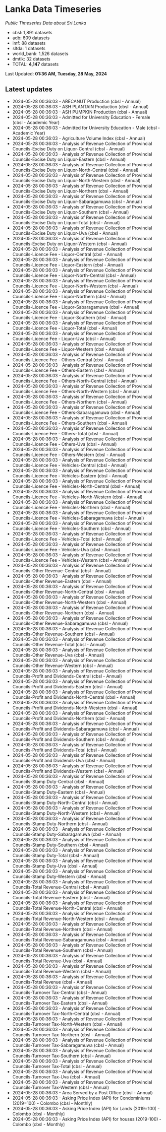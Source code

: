 # Lanka Data Timeseries
*Public Timeseries Data about Sri Lanka*

* cbsl: 1,891 datasets
* adb: 609 datasets
* imf: 88 datasets
* sltda: 1 datasets
* world_bank: 1,526 datasets
* dmtlk: 32 datasets
* TOTAL: **4,147** datasets

Last Updated: **01:36 AM, Tuesday, 28 May, 2024**

## Latest updates

* 2024-05-28 00:36:03 - ARECANUT Production (cbsl - Annual)
* 2024-05-28 00:36:03 - ASH PLANTAIN Production (cbsl - Annual)
* 2024-05-28 00:36:03 - ASH PUMPKIN Production (cbsl - Annual)
* 2024-05-28 00:36:03 - Admitted for University Education - Female (cbsl - Academic Year)
* 2024-05-28 00:36:03 - Admitted for University Education - Male (cbsl - Academic Year)
* 2024-05-28 00:36:03 - Agriculture Volume Index (cbsl - Annual)
* 2024-05-28 00:36:03 - Analysis of Revenue Collection of Provincial Councils-Excise Duty on Liquor-Central (cbsl - Annual)
* 2024-05-28 00:36:03 - Analysis of Revenue Collection of Provincial Councils-Excise Duty on Liquor-Eastern (cbsl - Annual)
* 2024-05-28 00:36:03 - Analysis of Revenue Collection of Provincial Councils-Excise Duty on Liquor-North-Central (cbsl - Annual)
* 2024-05-28 00:36:03 - Analysis of Revenue Collection of Provincial Councils-Excise Duty on Liquor-North-Western (cbsl - Annual)
* 2024-05-28 00:36:03 - Analysis of Revenue Collection of Provincial Councils-Excise Duty on Liquor-Northern (cbsl - Annual)
* 2024-05-28 00:36:03 - Analysis of Revenue Collection of Provincial Councils-Excise Duty on Liquor-Sabaragamuwa (cbsl - Annual)
* 2024-05-28 00:36:03 - Analysis of Revenue Collection of Provincial Councils-Excise Duty on Liquor-Southern (cbsl - Annual)
* 2024-05-28 00:36:03 - Analysis of Revenue Collection of Provincial Councils-Excise Duty on Liquor-Total (cbsl - Annual)
* 2024-05-28 00:36:03 - Analysis of Revenue Collection of Provincial Councils-Excise Duty on Liquor-Uva (cbsl - Annual)
* 2024-05-28 00:36:03 - Analysis of Revenue Collection of Provincial Councils-Excise Duty on Liquor-Western (cbsl - Annual)
* 2024-05-28 00:36:03 - Analysis of Revenue Collection of Provincial Councils-Licence Fee - Liquor-Central (cbsl - Annual)
* 2024-05-28 00:36:03 - Analysis of Revenue Collection of Provincial Councils-Licence Fee - Liquor-Eastern (cbsl - Annual)
* 2024-05-28 00:36:03 - Analysis of Revenue Collection of Provincial Councils-Licence Fee - Liquor-North-Central (cbsl - Annual)
* 2024-05-28 00:36:03 - Analysis of Revenue Collection of Provincial Councils-Licence Fee - Liquor-North-Western (cbsl - Annual)
* 2024-05-28 00:36:03 - Analysis of Revenue Collection of Provincial Councils-Licence Fee - Liquor-Northern (cbsl - Annual)
* 2024-05-28 00:36:03 - Analysis of Revenue Collection of Provincial Councils-Licence Fee - Liquor-Sabaragamuwa (cbsl - Annual)
* 2024-05-28 00:36:03 - Analysis of Revenue Collection of Provincial Councils-Licence Fee - Liquor-Southern (cbsl - Annual)
* 2024-05-28 00:36:03 - Analysis of Revenue Collection of Provincial Councils-Licence Fee - Liquor-Total (cbsl - Annual)
* 2024-05-28 00:36:03 - Analysis of Revenue Collection of Provincial Councils-Licence Fee - Liquor-Uva (cbsl - Annual)
* 2024-05-28 00:36:03 - Analysis of Revenue Collection of Provincial Councils-Licence Fee - Liquor-Western (cbsl - Annual)
* 2024-05-28 00:36:03 - Analysis of Revenue Collection of Provincial Councils-Licence Fee - Others-Central (cbsl - Annual)
* 2024-05-28 00:36:03 - Analysis of Revenue Collection of Provincial Councils-Licence Fee - Others-Eastern (cbsl - Annual)
* 2024-05-28 00:36:03 - Analysis of Revenue Collection of Provincial Councils-Licence Fee - Others-North-Central (cbsl - Annual)
* 2024-05-28 00:36:03 - Analysis of Revenue Collection of Provincial Councils-Licence Fee - Others-North-Western (cbsl - Annual)
* 2024-05-28 00:36:03 - Analysis of Revenue Collection of Provincial Councils-Licence Fee - Others-Northern (cbsl - Annual)
* 2024-05-28 00:36:03 - Analysis of Revenue Collection of Provincial Councils-Licence Fee - Others-Sabaragamuwa (cbsl - Annual)
* 2024-05-28 00:36:03 - Analysis of Revenue Collection of Provincial Councils-Licence Fee - Others-Southern (cbsl - Annual)
* 2024-05-28 00:36:03 - Analysis of Revenue Collection of Provincial Councils-Licence Fee - Others-Total (cbsl - Annual)
* 2024-05-28 00:36:03 - Analysis of Revenue Collection of Provincial Councils-Licence Fee - Others-Uva (cbsl - Annual)
* 2024-05-28 00:36:03 - Analysis of Revenue Collection of Provincial Councils-Licence Fee - Others-Western (cbsl - Annual)
* 2024-05-28 00:36:03 - Analysis of Revenue Collection of Provincial Councils-Licence Fee - Vehicles-Central (cbsl - Annual)
* 2024-05-28 00:36:03 - Analysis of Revenue Collection of Provincial Councils-Licence Fee - Vehicles-Eastern (cbsl - Annual)
* 2024-05-28 00:36:03 - Analysis of Revenue Collection of Provincial Councils-Licence Fee - Vehicles-North-Central (cbsl - Annual)
* 2024-05-28 00:36:03 - Analysis of Revenue Collection of Provincial Councils-Licence Fee - Vehicles-North-Western (cbsl - Annual)
* 2024-05-28 00:36:03 - Analysis of Revenue Collection of Provincial Councils-Licence Fee - Vehicles-Northern (cbsl - Annual)
* 2024-05-28 00:36:03 - Analysis of Revenue Collection of Provincial Councils-Licence Fee - Vehicles-Sabaragamuwa (cbsl - Annual)
* 2024-05-28 00:36:03 - Analysis of Revenue Collection of Provincial Councils-Licence Fee - Vehicles-Southern (cbsl - Annual)
* 2024-05-28 00:36:03 - Analysis of Revenue Collection of Provincial Councils-Licence Fee - Vehicles-Total (cbsl - Annual)
* 2024-05-28 00:36:03 - Analysis of Revenue Collection of Provincial Councils-Licence Fee - Vehicles-Uva (cbsl - Annual)
* 2024-05-28 00:36:03 - Analysis of Revenue Collection of Provincial Councils-Licence Fee - Vehicles-Western (cbsl - Annual)
* 2024-05-28 00:36:03 - Analysis of Revenue Collection of Provincial Councils-Other Revenue-Central (cbsl - Annual)
* 2024-05-28 00:36:03 - Analysis of Revenue Collection of Provincial Councils-Other Revenue-Eastern (cbsl - Annual)
* 2024-05-28 00:36:03 - Analysis of Revenue Collection of Provincial Councils-Other Revenue-North-Central (cbsl - Annual)
* 2024-05-28 00:36:03 - Analysis of Revenue Collection of Provincial Councils-Other Revenue-North-Western (cbsl - Annual)
* 2024-05-28 00:36:03 - Analysis of Revenue Collection of Provincial Councils-Other Revenue-Northern (cbsl - Annual)
* 2024-05-28 00:36:03 - Analysis of Revenue Collection of Provincial Councils-Other Revenue-Sabaragamuwa (cbsl - Annual)
* 2024-05-28 00:36:03 - Analysis of Revenue Collection of Provincial Councils-Other Revenue-Southern (cbsl - Annual)
* 2024-05-28 00:36:03 - Analysis of Revenue Collection of Provincial Councils-Other Revenue-Total (cbsl - Annual)
* 2024-05-28 00:36:03 - Analysis of Revenue Collection of Provincial Councils-Other Revenue-Uva (cbsl - Annual)
* 2024-05-28 00:36:03 - Analysis of Revenue Collection of Provincial Councils-Other Revenue-Western (cbsl - Annual)
* 2024-05-28 00:36:03 - Analysis of Revenue Collection of Provincial Councils-Profit and Dividends-Central (cbsl - Annual)
* 2024-05-28 00:36:03 - Analysis of Revenue Collection of Provincial Councils-Profit and Dividends-Eastern (cbsl - Annual)
* 2024-05-28 00:36:03 - Analysis of Revenue Collection of Provincial Councils-Profit and Dividends-North-Central (cbsl - Annual)
* 2024-05-28 00:36:03 - Analysis of Revenue Collection of Provincial Councils-Profit and Dividends-North-Western (cbsl - Annual)
* 2024-05-28 00:36:03 - Analysis of Revenue Collection of Provincial Councils-Profit and Dividends-Northern (cbsl - Annual)
* 2024-05-28 00:36:03 - Analysis of Revenue Collection of Provincial Councils-Profit and Dividends-Sabaragamuwa (cbsl - Annual)
* 2024-05-28 00:36:03 - Analysis of Revenue Collection of Provincial Councils-Profit and Dividends-Southern (cbsl - Annual)
* 2024-05-28 00:36:03 - Analysis of Revenue Collection of Provincial Councils-Profit and Dividends-Total (cbsl - Annual)
* 2024-05-28 00:36:03 - Analysis of Revenue Collection of Provincial Councils-Profit and Dividends-Uva (cbsl - Annual)
* 2024-05-28 00:36:03 - Analysis of Revenue Collection of Provincial Councils-Profit and Dividends-Western (cbsl - Annual)
* 2024-05-28 00:36:03 - Analysis of Revenue Collection of Provincial Councils-Stamp Duty-Central (cbsl - Annual)
* 2024-05-28 00:36:03 - Analysis of Revenue Collection of Provincial Councils-Stamp Duty-Eastern (cbsl - Annual)
* 2024-05-28 00:36:03 - Analysis of Revenue Collection of Provincial Councils-Stamp Duty-North-Central (cbsl - Annual)
* 2024-05-28 00:36:03 - Analysis of Revenue Collection of Provincial Councils-Stamp Duty-North-Western (cbsl - Annual)
* 2024-05-28 00:36:03 - Analysis of Revenue Collection of Provincial Councils-Stamp Duty-Northern (cbsl - Annual)
* 2024-05-28 00:36:03 - Analysis of Revenue Collection of Provincial Councils-Stamp Duty-Sabaragamuwa (cbsl - Annual)
* 2024-05-28 00:36:03 - Analysis of Revenue Collection of Provincial Councils-Stamp Duty-Southern (cbsl - Annual)
* 2024-05-28 00:36:03 - Analysis of Revenue Collection of Provincial Councils-Stamp Duty-Total (cbsl - Annual)
* 2024-05-28 00:36:03 - Analysis of Revenue Collection of Provincial Councils-Stamp Duty-Uva (cbsl - Annual)
* 2024-05-28 00:36:03 - Analysis of Revenue Collection of Provincial Councils-Stamp Duty-Western (cbsl - Annual)
* 2024-05-28 00:36:03 - Analysis of Revenue Collection of Provincial Councils-Total Revenue-Central (cbsl - Annual)
* 2024-05-28 00:36:03 - Analysis of Revenue Collection of Provincial Councils-Total Revenue-Eastern (cbsl - Annual)
* 2024-05-28 00:36:03 - Analysis of Revenue Collection of Provincial Councils-Total Revenue-North-Central (cbsl - Annual)
* 2024-05-28 00:36:03 - Analysis of Revenue Collection of Provincial Councils-Total Revenue-North-Western (cbsl - Annual)
* 2024-05-28 00:36:03 - Analysis of Revenue Collection of Provincial Councils-Total Revenue-Northern (cbsl - Annual)
* 2024-05-28 00:36:03 - Analysis of Revenue Collection of Provincial Councils-Total Revenue-Sabaragamuwa (cbsl - Annual)
* 2024-05-28 00:36:03 - Analysis of Revenue Collection of Provincial Councils-Total Revenue-Southern (cbsl - Annual)
* 2024-05-28 00:36:03 - Analysis of Revenue Collection of Provincial Councils-Total Revenue-Uva (cbsl - Annual)
* 2024-05-28 00:36:03 - Analysis of Revenue Collection of Provincial Councils-Total Revenue-Western (cbsl - Annual)
* 2024-05-28 00:36:03 - Analysis of Revenue Collection of Provincial Councils-Total Revenue (cbsl - Annual)
* 2024-05-28 00:36:03 - Analysis of Revenue Collection of Provincial Councils-Turnover Tax-Central (cbsl - Annual)
* 2024-05-28 00:36:03 - Analysis of Revenue Collection of Provincial Councils-Turnover Tax-Eastern (cbsl - Annual)
* 2024-05-28 00:36:03 - Analysis of Revenue Collection of Provincial Councils-Turnover Tax-North-Central (cbsl - Annual)
* 2024-05-28 00:36:03 - Analysis of Revenue Collection of Provincial Councils-Turnover Tax-North-Western (cbsl - Annual)
* 2024-05-28 00:36:03 - Analysis of Revenue Collection of Provincial Councils-Turnover Tax-Northern (cbsl - Annual)
* 2024-05-28 00:36:03 - Analysis of Revenue Collection of Provincial Councils-Turnover Tax-Sabaragamuwa (cbsl - Annual)
* 2024-05-28 00:36:03 - Analysis of Revenue Collection of Provincial Councils-Turnover Tax-Southern (cbsl - Annual)
* 2024-05-28 00:36:03 - Analysis of Revenue Collection of Provincial Councils-Turnover Tax-Total (cbsl - Annual)
* 2024-05-28 00:36:03 - Analysis of Revenue Collection of Provincial Councils-Turnover Tax-Uva (cbsl - Annual)
* 2024-05-28 00:36:03 - Analysis of Revenue Collection of Provincial Councils-Turnover Tax-Western (cbsl - Annual)
* 2024-05-28 00:36:03 - Area Served by a Post Office (cbsl - Annual)
* 2024-05-28 00:36:03 - Asking Price Index (API) for Condominiums (2019=100) - Colombo (cbsl - Monthly)
* 2024-05-28 00:36:03 - Asking Price Index (API) for Lands (2019=100) - Colombo (cbsl - Monthly)
* 2024-05-28 00:36:03 - Asking Price Index (API) for houses (2019-100) - Colombo (cbsl - Monthly)